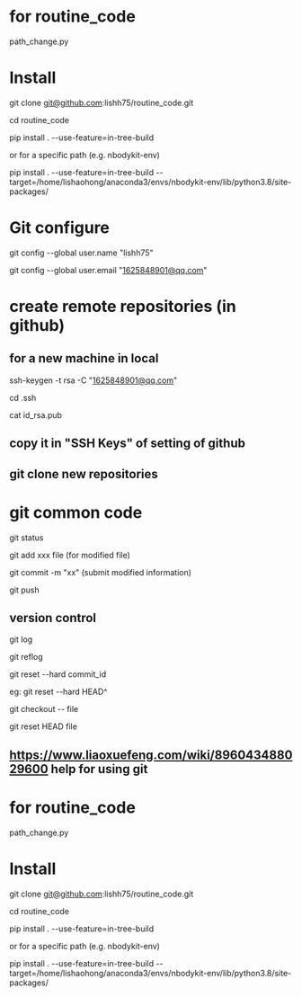 # for routine_code
path_change.py

# Install
git clone git@github.com:lishh75/routine_code.git

cd routine_code

pip install . --use-feature=in-tree-build

or for a specific path (e.g. nbodykit-env)

pip install . --use-feature=in-tree-build --target=/home/lishaohong/anaconda3/envs/nbodykit-env/lib/python3.8/site-packages/



# Git configure
git config --global user.name "lishh75"

git config --global user.email "1625848901@qq.com"

# create remote repositories (in github)

## for a new machine in local
ssh-keygen -t rsa -C "1625848901@qq.com"  

cd .ssh

cat id_rsa.pub

## copy it in "SSH Keys" of setting of github

## git clone new repositories


# git common code 
git status

git add xxx file (for modified file) 

git commit -m "xx" (submit modified information)

git push

## version control
git log

git reflog

git reset --hard commit_id

eg: git reset --hard HEAD^

git checkout -- file

git reset HEAD file

## https://www.liaoxuefeng.com/wiki/896043488029600 help for using git


# for routine_code
path_change.py

# Install
git clone git@github.com:lishh75/routine_code.git

cd routine_code

pip install . --use-feature=in-tree-build

or for a specific path (e.g. nbodykit-env)

pip install . --use-feature=in-tree-build --target=/home/lishaohong/anaconda3/envs/nbodykit-env/lib/python3.8/site-packages/



